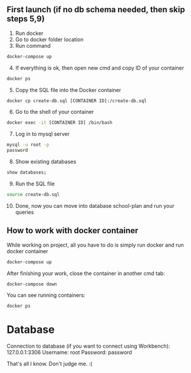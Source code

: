 ## First launch (if no db schema needed, then skip steps 5,9)
1. Run docker
2. Go to docker folder location 
3. Run command 
```sh
docker-compose up
```
4. If everything is ok, then open new cmd and copy ID of your container
```sh
docker ps
```
5. Copy the SQL file into the Docker container
```sh
docker cp create-db.sql [CONTAINER ID]:/create-db.sql
```
6. Go to the shell of your container
```sh
docker exec -it [CONTAINER ID] /bin/bash
```
7. Log in to mysql server
```sh
mysql -u root -p
password
```
8. Show existing databases
```sh
show databases;
```
9. Run the SQL file
```sh
source create-db.sql
```
10. Done, now you can move into database school-plan and run your queries

## How to work with docker container
While working on project, all you have to do is simply run docker and run docker container
```sh
docker-compose up
```
After finishing your work, close the container in another cmd tab:
```sh
docker-compose down
```
You can see running containers:
```sh
docker ps
```

# Database 
Connection to database (if you want to connect using Workbench):
127.0.0.1:3306
Username: root
Password: password

That's all I know. Don't judge me. :(